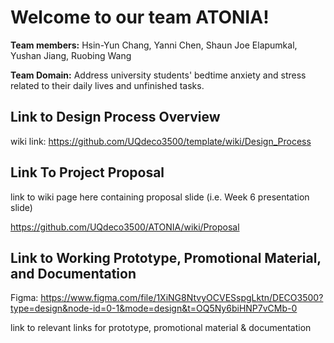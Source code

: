 # Welcome to our team ATONIA!
**Team members:** Hsin-Yun Chang, Yanni Chen, Shaun Joe Elapumkal, Yushan Jiang, Ruobing Wang

**Team Domain:** Address university students' bedtime anxiety and stress related to their daily lives and unfinished tasks.

## Link to Design Process Overview
wiki link: 
https://github.com/UQdeco3500/template/wiki/Design_Process

## Link To Project Proposal

link to wiki page here containing proposal slide (i.e. Week 6 presentation slide)

https://github.com/UQdeco3500/ATONIA/wiki/Proposal


## Link to Working Prototype, Promotional Material, and Documentation

Figma: https://www.figma.com/file/1XiNG8NtvyOCVESspgLktn/DECO3500?type=design&node-id=0-1&mode=design&t=OQ5Ny6biHNP7vCMb-0

link to relevant links for prototype, promotional material & documentation
